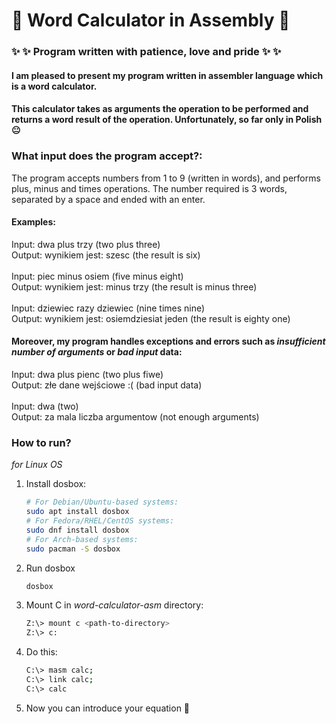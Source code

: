 # :star2: Word Calculator in Assembly :star2:
### :sparkles: :sparkles: Program written with patience, love and pride :sparkles: :sparkles:

#### I am pleased to present my program written in assembler language which is a word calculator.
#### This calculator takes as arguments the operation to be performed and returns a word result of the operation. Unfortunately, so far only in Polish :neutral_face:



### What input does the program accept?:
The program accepts numbers from 1 to 9 (written in words), and performs plus, minus and times operations. The number required is 3 words, separated by a space and ended with an enter.

#### Examples:
Input: dwa plus trzy (two plus three) \
Output: wynikiem jest: szesc (the result is six) \
\
Input: piec minus osiem (five minus eight)\
Output: wynikiem jest: minus trzy (the result is minus three)\
\
Input: dziewiec razy dziewiec (nine times nine)\
Output: wynikiem jest: osiemdziesiat jeden (the result is eighty one)


#### Moreover, my program handles exceptions and errors such as *insufficient number of arguments* or *bad input* data:
Input: dwa plus pienc (two plus fiwe)\
Output: złe dane wejściowe :( (bad input data)\
\
Input: dwa (two)\
Output: za mala liczba argumentow (not enough arguments)

### How to run?
*for Linux OS*
1. Install dosbox:
    ```bash
    # For Debian/Ubuntu-based systems:
    sudo apt install dosbox
    # For Fedora/RHEL/CentOS systems:
    sudo dnf install dosbox
    # For Arch-based systems:
    sudo pacman -S dosbox
2. Run dosbox
    ```bash
    dosbox
    ```
3. Mount C in *word-calculator-asm* directory:
    ```bash
    Z:\> mount c <path-to-directory>
    Z:\> c:
    ```
4. Do this:
    ```bash
    C:\> masm calc;
    C:\> link calc;
    C:\> calc
    ```
5. Now you can introduce your equation :full_moon_with_face:
